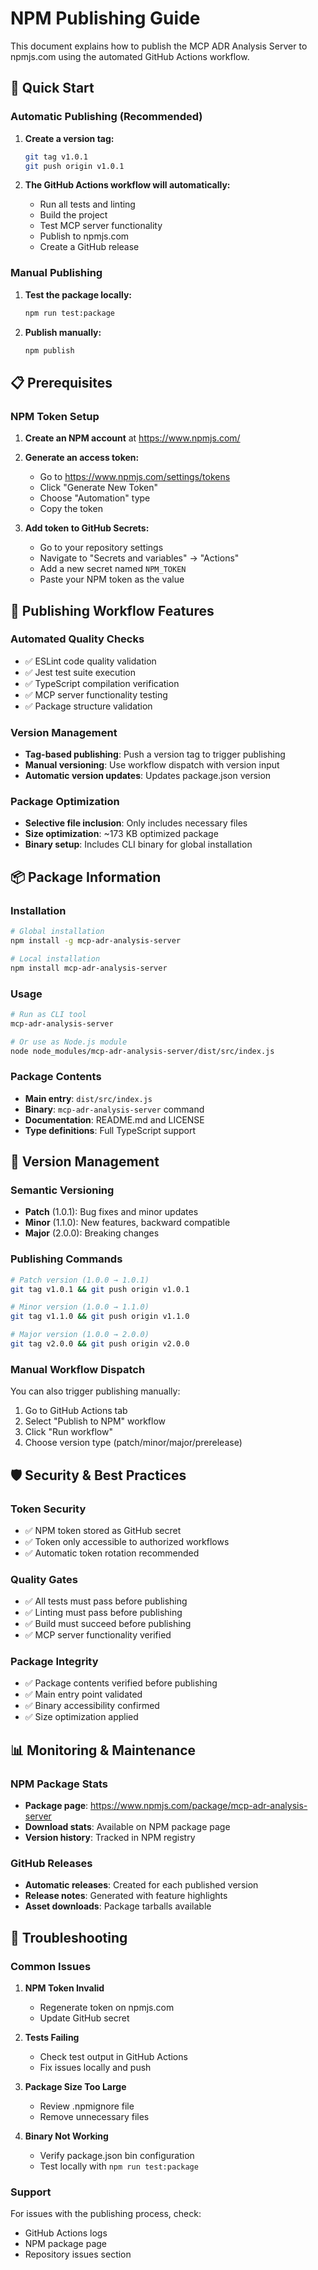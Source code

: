 # NPM Publishing Guide

This document explains how to publish the MCP ADR Analysis Server to npmjs.com using the automated GitHub Actions workflow.

## 🚀 Quick Start

### Automatic Publishing (Recommended)

1. **Create a version tag:**

   ```bash
   git tag v1.0.1
   git push origin v1.0.1
   ```

2. **The GitHub Actions workflow will automatically:**
   - Run all tests and linting
   - Build the project
   - Test MCP server functionality
   - Publish to npmjs.com
   - Create a GitHub release

### Manual Publishing

1. **Test the package locally:**

   ```bash
   npm run test:package
   ```

2. **Publish manually:**
   ```bash
   npm publish
   ```

## 📋 Prerequisites

### NPM Token Setup

1. **Create an NPM account** at https://www.npmjs.com/
2. **Generate an access token:**
   - Go to https://www.npmjs.com/settings/tokens
   - Click "Generate New Token"
   - Choose "Automation" type
   - Copy the token

3. **Add token to GitHub Secrets:**
   - Go to your repository settings
   - Navigate to "Secrets and variables" → "Actions"
   - Add a new secret named `NPM_TOKEN`
   - Paste your NPM token as the value

## 🔧 Publishing Workflow Features

### Automated Quality Checks

- ✅ ESLint code quality validation
- ✅ Jest test suite execution
- ✅ TypeScript compilation verification
- ✅ MCP server functionality testing
- ✅ Package structure validation

### Version Management

- **Tag-based publishing**: Push a version tag to trigger publishing
- **Manual versioning**: Use workflow dispatch with version input
- **Automatic version updates**: Updates package.json version

### Package Optimization

- **Selective file inclusion**: Only includes necessary files
- **Size optimization**: ~173 KB optimized package
- **Binary setup**: Includes CLI binary for global installation

## 📦 Package Information

### Installation

```bash
# Global installation
npm install -g mcp-adr-analysis-server

# Local installation
npm install mcp-adr-analysis-server
```

### Usage

```bash
# Run as CLI tool
mcp-adr-analysis-server

# Or use as Node.js module
node node_modules/mcp-adr-analysis-server/dist/src/index.js
```

### Package Contents

- **Main entry**: `dist/src/index.js`
- **Binary**: `mcp-adr-analysis-server` command
- **Documentation**: README.md and LICENSE
- **Type definitions**: Full TypeScript support

## 🔄 Version Management

### Semantic Versioning

- **Patch** (1.0.1): Bug fixes and minor updates
- **Minor** (1.1.0): New features, backward compatible
- **Major** (2.0.0): Breaking changes

### Publishing Commands

```bash
# Patch version (1.0.0 → 1.0.1)
git tag v1.0.1 && git push origin v1.0.1

# Minor version (1.0.0 → 1.1.0)
git tag v1.1.0 && git push origin v1.1.0

# Major version (1.0.0 → 2.0.0)
git tag v2.0.0 && git push origin v2.0.0
```

### Manual Workflow Dispatch

You can also trigger publishing manually:

1. Go to GitHub Actions tab
2. Select "Publish to NPM" workflow
3. Click "Run workflow"
4. Choose version type (patch/minor/major/prerelease)

## 🛡️ Security & Best Practices

### Token Security

- ✅ NPM token stored as GitHub secret
- ✅ Token only accessible to authorized workflows
- ✅ Automatic token rotation recommended

### Quality Gates

- ✅ All tests must pass before publishing
- ✅ Linting must pass before publishing
- ✅ Build must succeed before publishing
- ✅ MCP server functionality verified

### Package Integrity

- ✅ Package contents verified before publishing
- ✅ Main entry point validated
- ✅ Binary accessibility confirmed
- ✅ Size optimization applied

## 📊 Monitoring & Maintenance

### NPM Package Stats

- **Package page**: https://www.npmjs.com/package/mcp-adr-analysis-server
- **Download stats**: Available on NPM package page
- **Version history**: Tracked in NPM registry

### GitHub Releases

- **Automatic releases**: Created for each published version
- **Release notes**: Generated with feature highlights
- **Asset downloads**: Package tarballs available

## 🔧 Troubleshooting

### Common Issues

1. **NPM Token Invalid**
   - Regenerate token on npmjs.com
   - Update GitHub secret

2. **Tests Failing**
   - Check test output in GitHub Actions
   - Fix issues locally and push

3. **Package Size Too Large**
   - Review .npmignore file
   - Remove unnecessary files

4. **Binary Not Working**
   - Verify package.json bin configuration
   - Test locally with `npm run test:package`

### Support

For issues with the publishing process, check:

- GitHub Actions logs
- NPM package page
- Repository issues section
